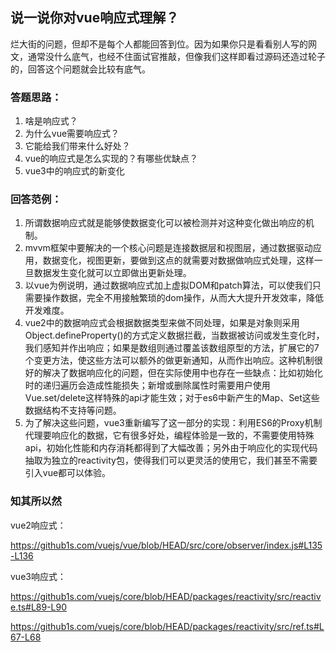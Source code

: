 ## 说一说你对vue响应式理解？

烂大街的问题，但却不是每个人都能回答到位。因为如果你只是看看别人写的网文，通常没什么底气，也经不住面试官推敲，但像我们这样即看过源码还造过轮子的，回答这个问题就会比较有底气。

### 答题思路：

1. 啥是响应式？
2. 为什么vue需要响应式？
3. 它能给我们带来什么好处？
4. vue的响应式是怎么实现的？有哪些优缺点？
5. vue3中的响应式的新变化





### 回答范例：

1. 所谓数据响应式就是能够使数据变化可以被检测并对这种变化做出响应的机制。
2. mvvm框架中要解决的一个核心问题是连接数据层和视图层，通过数据驱动应用，数据变化，视图更新，要做到这点的就需要对数据做响应式处理，这样一旦数据发生变化就可以立即做出更新处理。
3. 以vue为例说明，通过数据响应式加上虚拟DOM和patch算法，可以使我们只需要操作数据，完全不用接触繁琐的dom操作，从而大大提升开发效率，降低开发难度。
4. vue2中的数据响应式会根据数据类型来做不同处理，如果是对象则采用Object.defineProperty()的方式定义数据拦截，当数据被访问或发生变化时，我们感知并作出响应；如果是数组则通过覆盖该数组原型的方法，扩展它的7个变更方法，使这些方法可以额外的做更新通知，从而作出响应。这种机制很好的解决了数据响应化的问题，但在实际使用中也存在一些缺点：比如初始化时的递归遍历会造成性能损失；新增或删除属性时需要用户使用Vue.set/delete这样特殊的api才能生效；对于es6中新产生的Map、Set这些数据结构不支持等问题。
5. 为了解决这些问题，vue3重新编写了这一部分的实现：利用ES6的Proxy机制代理要响应化的数据，它有很多好处，编程体验是一致的，不需要使用特殊api，初始化性能和内存消耗都得到了大幅改善；另外由于响应化的实现代码抽取为独立的reactivity包，使得我们可以更灵活的使用它，我们甚至不需要引入vue都可以体验。


### 知其所以然

vue2响应式：

https://github1s.com/vuejs/vue/blob/HEAD/src/core/observer/index.js#L135-L136

vue3响应式：

https://github1s.com/vuejs/core/blob/HEAD/packages/reactivity/src/reactive.ts#L89-L90

https://github1s.com/vuejs/core/blob/HEAD/packages/reactivity/src/ref.ts#L67-L68
